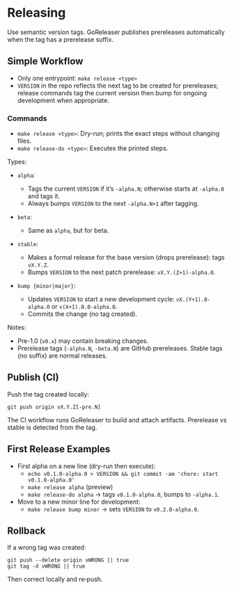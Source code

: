 # Releasing

Use semantic version tags. GoReleaser publishes prereleases automatically when the tag has a prerelease suffix.

## Simple Workflow
- Only one entrypoint: `make release <type>`
- `VERSION` in the repo reflects the next tag to be created for prereleases; release commands tag the current version then bump for ongoing development when appropriate.

### Commands
- `make release <type>`: Dry-run; prints the exact steps without changing files.
- `make release-do <type>`: Executes the printed steps.

Types:
- `alpha`:
  - Tags the current `VERSION` if it’s `-alpha.N`; otherwise starts at `-alpha.0` and tags it.
  - Always bumps `VERSION` to the next `-alpha.N+1` after tagging.

- `beta`:
  - Same as `alpha`, but for beta.

- `stable`:
  - Makes a formal release for the base version (drops prerelease): tags `vX.Y.Z`.
  - Bumps `VERSION` to the next patch prerelease: `vX.Y.(Z+1)-alpha.0`.

- `bump {minor|major}`:
  - Updates `VERSION` to start a new development cycle: `vX.(Y+1).0-alpha.0` or `v(X+1).0.0-alpha.0`.
  - Commits the change (no tag created).

Notes:
- Pre-1.0 (`v0.x`) may contain breaking changes.
- Prerelease tags (`-alpha.N`, `-beta.N`) are GitHub prereleases. Stable tags (no suffix) are normal releases.

## Publish (CI)
Push the tag created locally:
```
git push origin vX.Y.Z[-pre.N]
```
The CI workflow runs GoReleaser to build and attach artifacts. Prerelease vs stable is detected from the tag.

## First Release Examples
- First alpha on a new line (dry-run then execute):
  - `echo v0.1.0-alpha.0 > VERSION && git commit -am 'chore: start v0.1.0-alpha.0'`
  - `make release alpha` (preview)
  - `make release-do alpha` → tags `v0.1.0-alpha.0`, bumps to `-alpha.1`.
- Move to a new minor line for development:
  - `make release bump minor` → sets `VERSION` to `v0.2.0-alpha.0`.

## Rollback
If a wrong tag was created:
```
git push --delete origin vWRONG || true
git tag -d vWRONG || true
```
Then correct locally and re‑push.
